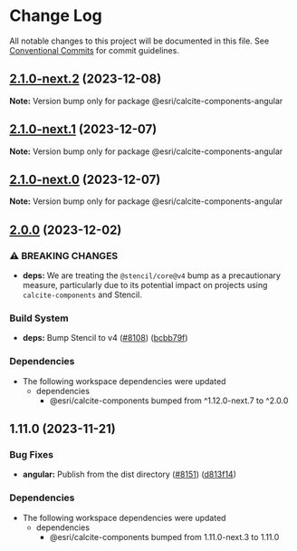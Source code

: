 # Change Log

All notable changes to this project will be documented in this file.
See [Conventional Commits](https://conventionalcommits.org) for commit guidelines.

## [2.1.0-next.2](https://github.com/Esri/calcite-design-system/compare/@esri/calcite-components-angular@2.1.0-next.1...@esri/calcite-components-angular@2.1.0-next.2) (2023-12-08)

__Note:__ Version bump only for package @esri/calcite-components-angular

## [2.1.0-next.1](https://github.com/Esri/calcite-design-system/compare/@esri/calcite-components-angular@2.1.0-next.0...@esri/calcite-components-angular@2.1.0-next.1) (2023-12-07)

__Note:__ Version bump only for package @esri/calcite-components-angular

## [2.1.0-next.0](https://github.com/Esri/calcite-design-system/compare/@esri/calcite-components-angular@2.0.0...@esri/calcite-components-angular@2.1.0-next.0) (2023-12-07)

__Note:__ Version bump only for package @esri/calcite-components-angular

## [2.0.0](https://github.com/Esri/calcite-design-system/compare/@esri/calcite-components-angular@1.11.0...@esri/calcite-components-angular@2.0.0) (2023-12-02)

### ⚠ BREAKING CHANGES

- __deps:__ We are treating the `@stencil/core@v4` bump as a precautionary measure, particularly due to its potential impact on projects using `calcite-components` and Stencil.

### Build System

- __deps:__ Bump Stencil to v4 ([#8108](https://github.com/Esri/calcite-design-system/issues/8108)) ([bcbb79f](https://github.com/Esri/calcite-design-system/commit/bcbb79f8c925d505bb4ee5e6a54861c5f6bb88b9))

### Dependencies

- The following workspace dependencies were updated
  - dependencies
    - @esri/calcite-components bumped from ^1.12.0-next.7 to ^2.0.0

## 1.11.0 (2023-11-21)

### Bug Fixes

- __angular:__ Publish from the dist directory ([#8151](https://github.com/Esri/calcite-design-system/issues/8151)) ([d813f14](https://github.com/Esri/calcite-design-system/commit/d813f14c3c2fc7b765ccf27166f31201d91f2ac5))

### Dependencies

- The following workspace dependencies were updated
  - dependencies
    - @esri/calcite-components bumped from 1.11.0-next.3 to 1.11.0
